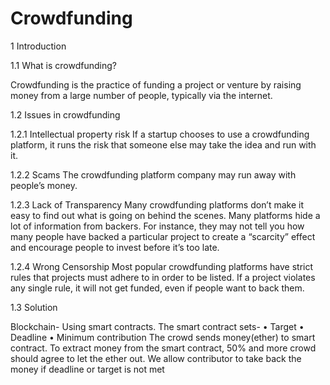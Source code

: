 # Crowdfunding

1 Introduction


1.1 What is crowdfunding?

Crowdfunding is the practice of funding a project or venture by raising money
from a large number of people, typically via the internet.


1.2 Issues in crowdfunding

1.2.1 Intellectual property risk
If a startup chooses to use a crowdfunding platform, it runs the risk that someone
else may take the idea and run with it.

1.2.2 Scams
The crowdfunding platform company may run away with people’s money.

1.2.3 Lack of Transparency
Many crowdfunding platforms don’t make it easy to find out what is going
on behind the scenes. Many platforms hide a lot of information from backers.
For instance, they may not tell you how many people have backed a particular
project to create a “scarcity” effect and encourage people to invest before it’s
too late.

1.2.4 Wrong Censorship
Most popular crowdfunding platforms have strict rules that projects must adhere
to in order to be listed. If a project violates any single rule, it will not get funded,
even if people want to back them.


1.3 Solution


Blockchain- Using smart contracts.
The smart contract sets-
• Target
• Deadline
• Minimum contribution
The crowd sends money(ether) to smart contract.
To extract money from the smart contract, 50% and more crowd should
agree to let the ether out.
We allow contributor to take back the money if deadline or target is not met
